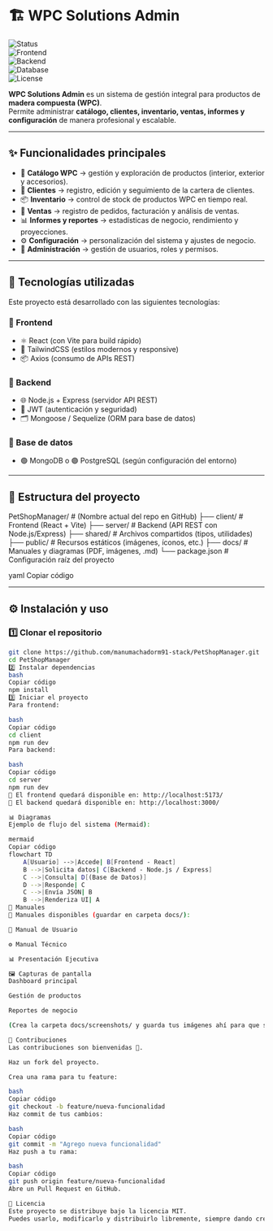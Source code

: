 # 🏗️ WPC Solutions Admin

![Status](https://img.shields.io/badge/status-active-success?style=flat-square)  
![Frontend](https://img.shields.io/badge/frontend-React%20%2B%20Vite-blue?style=flat-square&logo=react)  
![Backend](https://img.shields.io/badge/backend-Node.js%20%2B%20Express-green?style=flat-square&logo=node.js)  
![Database](https://img.shields.io/badge/database-MongoDB%2FPostgres-lightgrey?style=flat-square&logo=mongodb)  
![License](https://img.shields.io/badge/license-MIT-yellow?style=flat-square)  

**WPC Solutions Admin** es un sistema de gestión integral para productos de **madera compuesta (WPC)**.  
Permite administrar **catálogo, clientes, inventario, ventas, informes y configuración** de manera profesional y escalable.  

---

## ✨ Funcionalidades principales
- 📂 **Catálogo WPC** → gestión y exploración de productos (interior, exterior y accesorios).  
- 👥 **Clientes** → registro, edición y seguimiento de la cartera de clientes.  
- 📦 **Inventario** → control de stock de productos WPC en tiempo real.  
- 🛒 **Ventas** → registro de pedidos, facturación y análisis de ventas.  
- 📊 **Informes y reportes** → estadísticas de negocio, rendimiento y proyecciones.  
- ⚙️ **Configuración** → personalización del sistema y ajustes de negocio.  
- 🔑 **Administración** → gestión de usuarios, roles y permisos.  

---

## 🚀 Tecnologías utilizadas
Este proyecto está desarrollado con las siguientes tecnologías:

### 🔹 Frontend
- ⚛️ React (con Vite para build rápido)  
- 🎨 TailwindCSS (estilos modernos y responsive)  
- 📦 Axios (consumo de APIs REST)  

### 🔹 Backend
- 🌐 Node.js + Express (servidor API REST)  
- 🔐 JWT (autenticación y seguridad)  
- 🗂️ Mongoose / Sequelize (ORM para base de datos)  

### 🔹 Base de datos
- 🟢 MongoDB o 🟣 PostgreSQL (según configuración del entorno)  

---

## 📂 Estructura del proyecto
PetShopManager/ # (Nombre actual del repo en GitHub)
├── client/ # Frontend (React + Vite)
├── server/ # Backend (API REST con Node.js/Express)
├── shared/ # Archivos compartidos (tipos, utilidades)
├── public/ # Recursos estáticos (imágenes, íconos, etc.)
├── docs/ # Manuales y diagramas (PDF, imágenes, .md)
└── package.json # Configuración raíz del proyecto

yaml
Copiar código

---

## ⚙️ Instalación y uso

### 1️⃣ Clonar el repositorio
```bash
git clone https://github.com/manumachadorm91-stack/PetShopManager.git
cd PetShopManager
2️⃣ Instalar dependencias
bash
Copiar código
npm install
3️⃣ Iniciar el proyecto
Para frontend:

bash
Copiar código
cd client
npm run dev
Para backend:

bash
Copiar código
cd server
npm run dev
📍 El frontend quedará disponible en: http://localhost:5173/
📍 El backend quedará disponible en: http://localhost:3000/

📊 Diagramas
Ejemplo de flujo del sistema (Mermaid):

mermaid
Copiar código
flowchart TD
    A[Usuario] -->|Accede| B[Frontend - React]
    B -->|Solicita datos| C[Backend - Node.js / Express]
    C -->|Consulta| D[(Base de Datos)]
    D -->|Responde| C
    C -->|Envía JSON| B
    B -->|Renderiza UI| A
📖 Manuales
📌 Manuales disponibles (guardar en carpeta docs/):

📘 Manual de Usuario

⚙️ Manual Técnico

📊 Presentación Ejecutiva

🖼️ Capturas de pantalla
Dashboard principal

Gestión de productos

Reportes de negocio

(Crea la carpeta docs/screenshots/ y guarda tus imágenes ahí para que se vean en el README.)

🤝 Contribuciones
Las contribuciones son bienvenidas 🎉.

Haz un fork del proyecto.

Crea una rama para tu feature:

bash
Copiar código
git checkout -b feature/nueva-funcionalidad
Haz commit de tus cambios:

bash
Copiar código
git commit -m "Agrego nueva funcionalidad"
Haz push a tu rama:

bash
Copiar código
git push origin feature/nueva-funcionalidad
Abre un Pull Request en GitHub.

📜 Licencia
Este proyecto se distribuye bajo la licencia MIT.
Puedes usarlo, modificarlo y distribuirlo libremente, siempre dando crédito a los autores.


